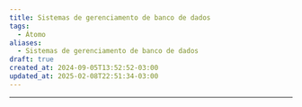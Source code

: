 ```yaml
---
title: Sistemas de gerenciamento de banco de dados
tags:
  - Átomo
aliases:
  - Sistemas de gerenciamento de banco de dados
draft: true
created_at: 2024-09-05T13:52:52-03:00
updated_at: 2025-02-08T22:51:34-03:00
---
```



---

